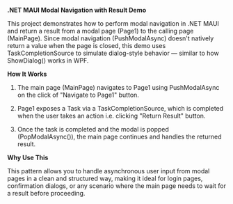 **.NET MAUI Modal Navigation with Result Demo**

This project demonstrates how to perform modal navigation in .NET MAUI and return a result from a modal page (Page1) to the calling page (MainPage). Since modal navigation (PushModalAsync) doesn't natively return a value when the page is closed, this demo uses TaskCompletionSource<T> to simulate dialog-style behavior — similar to how ShowDialog() works in WPF.

**How It Works**
1. The main page (MainPage) navigates to Page1 using PushModalAsync on the click of "Navigate to Page1" button.

2. Page1 exposes a Task<string> via a TaskCompletionSource<string>, which is completed when the user takes an action i.e. clicking "Return Result" button.

3. Once the task is completed and the modal is popped (PopModalAsync()), the main page continues and handles the returned result.

**Why Use This**

This pattern allows you to handle asynchronous user input from modal pages in a clean and structured way, making it ideal for login pages, confirmation dialogs, or any scenario where the main page needs to wait for a result before proceeding.
